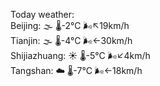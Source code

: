 Today weather:  
Beijing: 🌫  🌡️-2°C 🌬️↖19km/h  
Tianjin: 🌫  🌡️-4°C 🌬️←30km/h  
Shijiazhuang: ☀️   🌡️-5°C 🌬️↙4km/h  
Tangshan: ☁️   🌡️-7°C 🌬️←18km/h  
